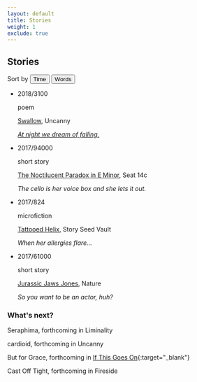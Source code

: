 ```yaml
---
layout: default
title: Stories
weight: 1
exclude: true
---
```


Stories
-------


Sort by <button onclick='sortdate();'>Time</button> <button onclick='sortwc();'>Words</button>

<script src="https://ajax.googleapis.com/ajax/libs/jquery/3.3.1/jquery.min.js"></script>
<script>

function sortUsingNestedText(parent, childSelector, keySelector,isint) {
    var items = parent.children(childSelector).sort(function(a, b) {
    	if(isint){
    		var vA = parseInt($(keySelector, a).text());
        	var vB = parseInt($(keySelector, b).text());
    	} else {
        var vA = $(keySelector, a).text();
        var vB = $(keySelector, b).text();
    }
        return (vA > vB) ? -1 : (vA < vB) ? 1 : 0;
    });
    parent.append(items);
}



function sortwc(){
sortUsingNestedText($('#timeline'),"li","span.wc",true);
  $('.date').css("visibility", "hidden");
  $('.wc').css("visibility", "visible");
}
function sortdate(){
sortUsingNestedText($('#timeline'),"li","span.date",false);
  $('.wc').css("visibility", "hidden");
  $('.date').css("visibility", "visible");
}
</script>



<ul id='timeline'>


<li class='work'>
<span class='date'>2018/3</span><span class='wc'>100</span>
<span class='circle'></span>
<div class='content'>
<p style="visibility: visible;">
poem
</p>
<span class='title'><a href="https://uncannymagazine.com/article/swallow/" target="_blank">Swallow</a>, Uncanny</span>
<p><em><a href="notes/swallow.html">At night we dream of falling.</a></em></p>
</div>
</li>

<li class='work'>
<span class='date'>2017/9</span><span class='wc'>4000</span>
<span class='circle'></span>
<div class='content'>
<p style="visibility: visible;">
short story
</p>
<span class='title'><a href="https://seat14c.com/future_ideas/15F" target="_blank">The Noctilucent Paradox in E Minor</a>, Seat 14c</span>
<p><em>The cello is her voice box and she lets it out.</em></p>
</div>
</li>


<li class='work'>
<span class='date'>2017/8</span><span class='wc'>24</span>
<span class='circle'></span>
<div class='content'>
<p style="visibility: visible;">
microfiction
</p>
<span class='title'><a href="https://storyseedvault.com/2017/08/16/46/" target="_blank">Tattooed Helix</a>, Story Seed Vault</span>
<p><em>When her allergies flare...</em></p>
</div>
</li>

<li class='work'>
<span class='date'>2017/6</span><span class='wc'>1000</span>
<span class='circle'></span>
<div class='content'>
<p style="visibility: visible;">
short story
</p>
<span class='title'><a href="https://www.nature.com/nature/journal/v546/n7660/full/546696a.html" target="_blank">Jurassic Jaws Jones</a>, Nature</span>
<p><em>So you want to be an actor, huh?</em></p>
</div>
</li>

</ul>


### What's next?

Seraphima, forthcoming in Liminality<br>

cardioid, forthcoming in Uncanny<br>

But for Grace, forthcoming in [If This Goes On](https://www.kickstarter.com/projects/1022337672/if-this-goes-on-political-sf-anthology){:target="_blank"}

Cast Off Tight, forthcoming in Fireside

